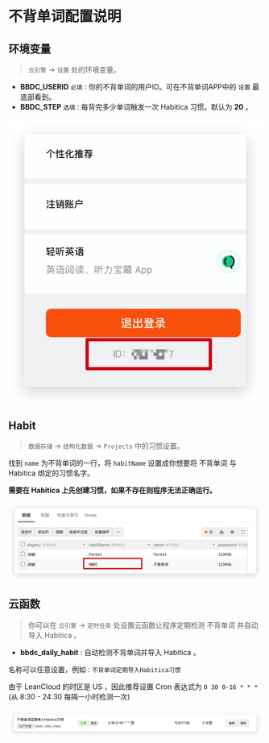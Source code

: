 # 不背单词配置说明

## 环境变量

> `云引擎` ->  `设置` 处的环境变量。

* **BBDC_USERID** `必填` : 你的不背单词的用户ID。可在不背单词APP中的 `设置` 最底部看到。
* **BBDC_STEP** `选填` : 每背完多少单词触发一次 Habitica 习惯。默认为 **20** 。

![-w317](media/16402483869685.jpg)


## Habit

> `数据存储` -> `结构化数据` -> `Projects` 中的习惯设置。

找到 `name` 为不背单词的一行，将 `habitName` 设置成你想要将 不背单词 与 Habitica 绑定的习惯名字。

**需要在 Habitica 上先创建习惯，如果不存在则程序无法正确运行。**

![不背单词](media/16402483195833.jpg)

## 云函数

> 你可以在 `云引擎` -> `定时任务` 处设置云函数让程序定期检测 不背单词 并自动导入 Habitica 。

* **bbdc_daily_habit** : 自动检测不背单词并导入 Habitica 。

名称可以任意设置，例如 : `不背单词定期导入Habitica习惯`

由于 LeanCloud 的时区是 US ，因此推荐设置 Cron 表达式为 `0 30 0-16 * * *` (从 8:30 - 24:30 每隔一小时检测一次)

![-w1040](media/16402493556497.jpg)

